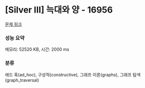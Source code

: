 # [Silver III] 늑대와 양 - 16956 

[문제 링크](https://www.acmicpc.net/problem/16956) 

### 성능 요약

메모리: 52520 KB, 시간: 2000 ms

### 분류

애드 혹(ad_hoc), 구성적(constructive), 그래프 이론(graphs), 그래프 탐색(graph_traversal)

